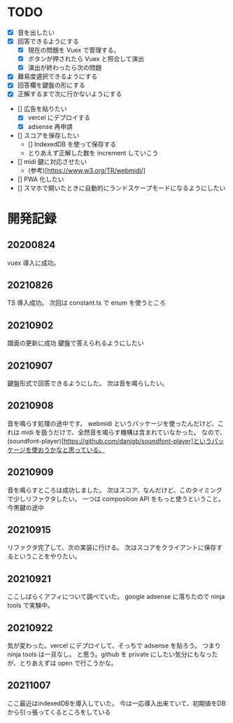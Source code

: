# TODO

- [x] 音を出したい
- [x] 回答できるようにする
  - [x] 現在の問題を Vuex で管理する。
  - [x] ボタンが押されたら Vuex と照合して演出
  - [x] 演出が終わったら次の問題
- [x] 難易度選択できるようにする
- [x] 回答欄を鍵盤の形にする
- [x] 正解するまで次に行かないようにする
- [] 広告を貼りたい
  - [x] vercel にデプロイする
  - [x] adsense 再申請
- [] スコアを保存したい
  - [] IndexedDB を使って保存する
  * とりあえず正解した数を increment していこう
- [] midi 鍵に対応させたい
  - (参考)[https://www.w3.org/TR/webmidi/]
- [] PWA 化したい
- [] スマホで開いたときに自動的にランドスケープモードになるようにしたい

# 開発記録

## 20200824

vuex 導入に成功。

## 20210826

TS 導入成功。
次回は constant.ts で enum を使うところ

## 20210902

譜面の更新に成功
鍵盤で答えられるようにしたい

## 20210907

鍵盤形式で回答できるようにした。
次は音を鳴らしたい。

## 20210908

音を鳴らす処理の途中です。
webmidi というパッケージを使ったんだけど、これは midi を扱うだけで、全然音を鳴らす機構は含まれていなかった。
なので、(soundfont-player)[https://github.com/danigb/soundfont-player]というパッケージを使おうかなと思っている。

## 20210909

音を鳴らすところは成功しました。
次はスコア、なんだけど、このタイミングで少しリファクタしたい。
一つは composition API をもっと使うということ。
今黒鍵の途中

## 20210915

リファクタ完了して、次の実装に行ける。
次はスコアをクライアントに保存するということをやりたい。

## 20210921

ここしばらくアフィについて調べていた。
google adsense に落ちたので ninja tools で実験中。

## 20210922

気が変わった。vercel にデプロイして、そっちで adsense を貼ろう。
つまり ninja tools は一旦なし。
と思う。github を private にしたい気分にもなったが、とりあえずは open で行こうかな。

## 20211007

ここ最近はindexedDBを導入していた。
今は一応導入出来ていて、初期値をDBから引っ張ってくるところをしている